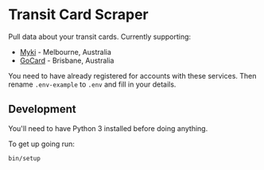 # Transit Card Scraper
Pull data about your transit cards. Currently supporting:
* [Myki](https://www.mymyki.com.au/) - Melbourne, Australia
* [GoCard](https://gocard.translink.com.au/) - Brisbane, Australia

You need to have already registered for accounts with these services.
Then rename `.env-example` to `.env` and fill in your details.

## Development

You'll need to have Python 3 installed before doing anything.

To get up going run:

```bash
bin/setup
```
